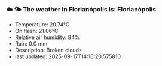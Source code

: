 ### ☁️ 🌤️  The weather in Florianópolis is: Florianópolis

- Temperature: 20.74°C
- On flesh: 21.06°C
- Relative air humidity: 84%
- Rain: 0.0 mm
- Description: Broken clouds
- last updated: 2025-09-17T14:16:20.575810
